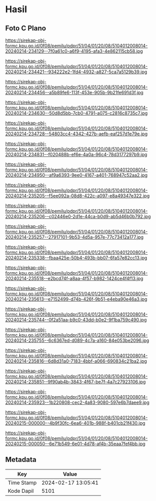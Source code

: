 # Hasil

## Foto C Plano

https://sirekap-obj-formc.kpu.go.id/0f08/pemilu/pdpr/51/04/01/20/08/5104012008014-20240214-234129--7f0a61c0-a6f9-4195-afa3-4e862115cb58.jpg

https://sirekap-obj-formc.kpu.go.id/0f08/pemilu/pdpr/51/04/01/20/08/5104012008014-20240214-234421--934222e2-1fd4-4932-a827-5ca7a5129b39.jpg

https://sirekap-obj-formc.kpu.go.id/0f08/pemilu/pdpr/51/04/01/20/08/5104012008014-20240214-234456--a5b89fe6-113f-453e-905b-9b21fe691d3f.jpg

https://sirekap-obj-formc.kpu.go.id/0f08/pemilu/pdpr/51/04/01/20/08/5104012008014-20240214-234630--50d8d5bb-7cb0-4791-a075-c2816c8735c7.jpg

https://sirekap-obj-formc.kpu.go.id/0f08/pemilu/pdpr/51/04/01/20/08/5104012008014-20240214-234728--54803cc4-4342-427b-aefb-eaf257d1e79e.jpg

https://sirekap-obj-formc.kpu.go.id/0f08/pemilu/pdpr/51/04/01/20/08/5104012008014-20240214-234831--f020488b-ef6e-4a0a-96c4-78d3177297b9.jpg

https://sirekap-obj-formc.kpu.go.id/0f08/pemilu/pdpr/51/04/01/20/08/5104012008014-20240214-234950--af9a6393-9ee0-4167-a401-768947c52aa2.jpg

https://sirekap-obj-formc.kpu.go.id/0f08/pemilu/pdpr/51/04/01/20/08/5104012008014-20240214-235205--f5ee092a-08d8-422c-a097-e8a49347e322.jpg

https://sirekap-obj-formc.kpu.go.id/0f08/pemilu/pdpr/51/04/01/20/08/5104012008014-20240214-235206--c02446e0-2d1e-44ca-b0d9-ab5d46b0b792.jpg

https://sirekap-obj-formc.kpu.go.id/0f08/pemilu/pdpr/51/04/01/20/08/5104012008014-20240214-235257--27917101-9b53-4d5a-957e-77c73412a177.jpg

https://sirekap-obj-formc.kpu.go.id/0f08/pemilu/pdpr/51/04/01/20/08/5104012008014-20240214-235338--fbaa425e-50b4-493b-bb07-6fa57e82cc13.jpg

https://sirekap-obj-formc.kpu.go.id/0f08/pemilu/pdpr/51/04/01/20/08/5104012008014-20240214-235518--e2bcd74f-a8aa-4f57-b982-1424ce4f4f13.jpg

https://sirekap-obj-formc.kpu.go.id/0f08/pemilu/pdpr/51/04/01/20/08/5104012008014-20240214-235613--e7152499-d74b-426f-9b51-e4eba90e46a3.jpg

https://sirekap-obj-formc.kpu.go.id/0f08/pemilu/pdpr/51/04/01/20/08/5104012008014-20240214-235744--0f2a51aa-b9c0-43dd-b0e2-9f1ba759c490.jpg

https://sirekap-obj-formc.kpu.go.id/0f08/pemilu/pdpr/51/04/01/20/08/5104012008014-20240214-235755--6c6367ed-d089-4c7a-a160-84e053be2096.jpg

https://sirekap-obj-formc.kpu.go.id/0f08/pemilu/pdpr/51/04/01/20/08/5104012008014-20240214-235816--6d8d31a0-7183-4bbf-a066-690834c21ba2.jpg

https://sirekap-obj-formc.kpu.go.id/0f08/pemilu/pdpr/51/04/01/20/08/5104012008014-20240214-235851--9f90ab4b-3843-4f67-be7f-4a7c27923106.jpg

https://sirekap-obj-formc.kpu.go.id/0f08/pemilu/pdpr/51/04/01/20/08/5104012008014-20240214-235923--1b220808-cec2-4a83-9080-597e6b7daee9.jpg

https://sirekap-obj-formc.kpu.go.id/0f08/pemilu/pdpr/51/04/01/20/08/5104012008014-20240215-000000--4b9f30fc-6ea6-401b-988f-b401cb21f430.jpg

https://sirekap-obj-formc.kpu.go.id/0f08/pemilu/pdpr/51/04/01/20/08/5104012008014-20240215-000050--6e71b549-6e01-4d78-af4b-35eaa7fef4bb.jpg


## Metadata

| Key        | Value               |
| ---------- | ------------------- |
| Time Stamp | 2024-02-17 13:05:41 |
| Kode Dapil | 5101                |



